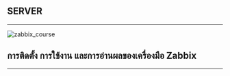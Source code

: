 ## SERVER
***
![zabbix_course](https://user-images.githubusercontent.com/87377798/211203255-d19edcb1-f6cf-42db-beda-9dfbaf63538a.png)

## การติดตั้ง การใช้งาน และการอ่านผลของเครื่องมือ Zabbix

***



